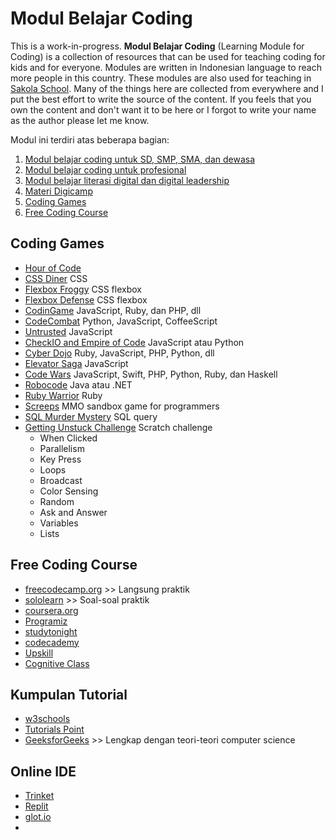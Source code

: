 
# Modul Belajar Coding

This is a work-in-progress. **Modul Belajar Coding** (Learning Module for Coding) is a collection of resources that can be used for teaching coding for kids and for everyone. Modules are written in Indonesian language to reach more people in this country. These modules are also used for teaching in [Sakola School](https://sakola.web.id). Many of the things here are collected from everywhere and I put the best effort to write the source of the content. If you feels that you own the content and don't want it to be here or I forgot to write your name as the author please let me know.

Modul ini terdiri atas beberapa bagian:
1. [Modul belajar coding untuk SD, SMP, SMA, dan dewasa](Coding-for-Kids.md)
2. [Modul belajar coding untuk profesional](Coding-for-Professionals.md)
3. [Modul belajar literasi digital dan digital leadership](Digital-Literacy.md)
4. [Materi Digicamp](Digicamp)
5. [Coding Games](#coding-games)
6. [Free Coding Course](#free-coding-course)

## Coding Games
- [Hour of Code](https://hourofcode.com/id)
- [CSS Diner](https://flukeout.github.io/) CSS
- [Flexbox Froggy](http://flexboxfroggy.com/) CSS flexbox
- [Flexbox Defense](http://www.flexboxdefense.com/) CSS flexbox
- [CodinGame](https://www.codingame.com/start) JavaScript, Ruby, dan PHP, dll
- [CodeCombat](https://codecombat.com/) Python, JavaScript, CoffeeScript
- [Untrusted](https://alexnisnevich.github.io/untrusted/) JavaScript
- [CheckIO and Empire of Code](https://checkio.org/) JavaScript atau Python
- [Cyber Dojo](http://www.cyber-dojo.org/) Ruby, JavaScript, PHP, Python, dll
- [Elevator Saga](http://play.elevatorsaga.com/) JavaScript
- [Code Wars](https://www.codewars.com/) JavaScript, Swift, PHP, Python, Ruby, dan Haskell
- [Robocode](http://robocode.sourceforge.net/) Java atau .NET
- [Ruby Warrior](https://www.bloc.io/ruby-warrior#/) Ruby
- [Screeps](https://screeps.com/) MMO sandbox game for programmers
- [SQL Murder Mystery](http://mystery.knightlab.com/) SQL query
- [Getting Unstuck Challenge](https://gettingunstuck.gse.harvard.edu/) Scratch challenge
  - When Clicked
  - Parallelism
  - Key Press
  - Loops
  - Broadcast
  - Color Sensing
  - Random
  - Ask and Answer
  - Variables
  - Lists

## Free Coding Course
- [freecodecamp.org](https://www.freecodecamp.org/) >> Langsung praktik
- [sololearn](https://www.sololearn.com/learning) >> Soal-soal praktik
- [coursera.org](https://www.coursera.org/courses?query=free)
- [Programiz](https://www.programiz.com/)
- [studytonight](https://www.studytonight.com/library/)
- [codecademy](https://www.codecademy.com/catalog)
- [Upskill](https://upskillcourses.com/courses)
- [Cognitive Class](https://cognitiveclass.ai/courses)

## Kumpulan Tutorial
- [w3schools](https://www.w3schools.com/)
- [Tutorials Point](https://www.tutorialspoint.com/tutorialslibrary.htm)
- [GeeksforGeeks](https://www.geeksforgeeks.org/) >> Lengkap dengan teori-teori computer science

## Online IDE
- [Trinket](https://trinket.io/)
- [Replit](https://replit.com/)
- [glot.io](https://glot.io/)
- 
